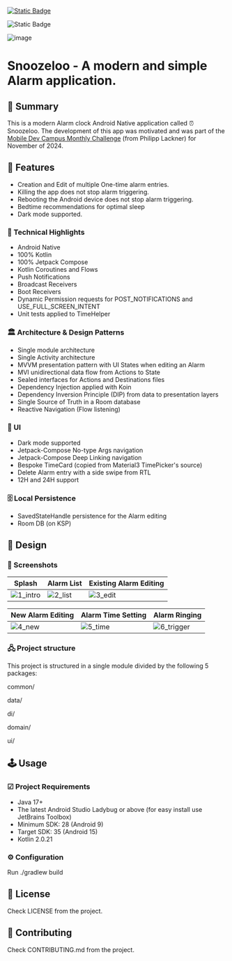 [![Static Badge](https://img.shields.io/badge/release%20-%20v1.0%20-%20%231082C3)](https://github.com/revs87/snoozeloo-and/releases/tag/v1.0)

![Static Badge](https://img.shields.io/badge/License%20-%20Apache%202.0%20-%20%231082C3)

![image](https://img.shields.io/badge/Kotlin-0095D5?&style=for-the-badge&logo=kotlin&logoColor=white)

# Snoozeloo - A modern and simple Alarm application.

## 📜 Summary

This is a modern Alarm clock Android Native application called ⏰ Snoozeloo.
The development of this app was motivated and was part of
the [Mobile Dev Campus Monthly Challenge](https://pl-coding.com/campus/) (from Philipp Lackner) for
November of 2024.

## 📌 Features

- Creation and Edit of multiple One-time alarm entries.
- Killing the app does not stop alarm triggering.
- Rebooting the Android device does not stop alarm triggering.
- Bedtime recommendations for optimal sleep
- Dark mode supported.

### 🚀 Technical Highlights

- Android Native
- 100% Kotlin
- 100% Jetpack Compose
- Kotlin Coroutines and Flows
- Push Notifications
- Broadcast Receivers
- Boot Receivers
- Dynamic Permission requests for POST_NOTIFICATIONS and USE_FULL_SCREEN_INTENT
- Unit tests applied to TimeHelper

### 🏛️ Architecture & Design Patterns

- Single module architecture
- Single Activity architecture
- MVVM presentation pattern with UI States when editing an Alarm
- MVI unidirectional data flow from Actions to State
- Sealed interfaces for Actions and Destinations files
- Dependency Injection applied with Koin
- Dependency Inversion Principle (DIP) from data to presentation layers
- Single Source of Truth in a Room database
- Reactive Navigation (Flow listening)

### 📲 UI

- Dark mode supported
- Jetpack-Compose No-type Args navigation
- Jetpack-Compose Deep Linking navigation
- Bespoke TimeCard (copied from Material3 TimePicker's source)
- Delete Alarm entry with a side swipe from RTL
- 12H and 24H support

### 🗄️ Local Persistence

- SavedStateHandle persistence for the Alarm editing
- Room DB (on KSP)

## 🎨 Design

### 📸 Screenshots

| Splash                                                                                      | Alarm List                                                                                 | Existing Alarm Editing                                                                     |
|---------------------------------------------------------------------------------------------|--------------------------------------------------------------------------------------------|--------------------------------------------------------------------------------------------|
| ![1_intro](https://github.com/user-attachments/assets/9ce9bffa-cf92-4ece-99e7-384f4a116707) | ![2_list](https://github.com/user-attachments/assets/65859df0-f78d-46f6-b57f-03a15903851f) | ![3_edit](https://github.com/user-attachments/assets/939b189e-ee8d-4bc2-8cab-78b23fff8e9e) |

| New Alarm Editing                                                                         | Alarm Time Setting                                                                         | Alarm Ringing                                                                                 |
|-------------------------------------------------------------------------------------------|--------------------------------------------------------------------------------------------|-----------------------------------------------------------------------------------------------|
| ![4_new](https://github.com/user-attachments/assets/09ffcf37-f1ed-47a1-bb83-3b8781baacc3) | ![5_time](https://github.com/user-attachments/assets/4dcdf2f3-5dcf-4f40-a219-78d7558f4f7d) | ![6_trigger](https://github.com/user-attachments/assets/6b41b53e-4935-429e-b162-a6bf60a681a2) |

### 🖧 Project structure

This project is structured in a single module divided by the following 5 packages:

common/

data/

di/

domain/

ui/

## 🕹️ Usage

### ☑ Project Requirements

- Java 17+
- The latest Android Studio Ladybug or above (for easy install use JetBrains Toolbox)
- Minimum SDK: 28 (Android 9)
- Target SDK: 35 (Android 15)
- Kotlin 2.0.21

### ⚙️ Configuration

Run ./gradlew build

## 🧾 License

Check LICENSE from the project.

## 🤝 Contributing

Check CONTRIBUTING.md from the project.
